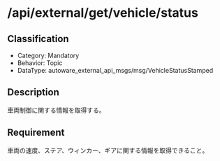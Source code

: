 # /api/external/get/vehicle/status

## Classification

- Category: Mandatory
- Behavior: Topic
- DataType: autoware_external_api_msgs/msg/VehicleStatusStamped

## Description

車両制御に関する情報を取得する。

## Requirement

車両の速度、ステア、ウィンカー、ギアに関する情報を取得できること。
